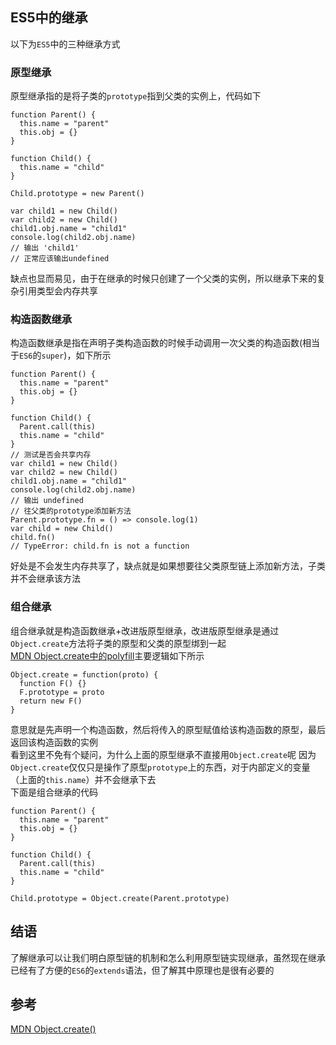 ## ES5中的继承
以下为`ES5`中的三种继承方式
### 原型继承
原型继承指的是将子类的`prototype`指到父类的实例上，代码如下
```
function Parent() {
  this.name = "parent"
  this.obj = {}
}

function Child() {
  this.name = "child"
}

Child.prototype = new Parent()

var child1 = new Child()
var child2 = new Child()
child1.obj.name = "child1"
console.log(child2.obj.name)
// 输出 'child1'
// 正常应该输出undefined
```
缺点也显而易见，由于在继承的时候只创建了一个父类的实例，所以继承下来的复杂引用类型会内存共享
### 构造函数继承
构造函数继承是指在声明子类构造函数的时候手动调用一次父类的构造函数(相当于`ES6`的`super`)，如下所示
```
function Parent() {
  this.name = "parent"
  this.obj = {}
}

function Child() {
  Parent.call(this)
  this.name = "child"
}
// 测试是否会共享内存
var child1 = new Child()
var child2 = new Child()
child1.obj.name = "child1"
console.log(child2.obj.name)
// 输出 undefined
// 往父类的prototype添加新方法
Parent.prototype.fn = () => console.log(1)
var child = new Child()
child.fn()
// TypeError: child.fn is not a function
```
好处是不会发生内存共享了，缺点就是如果想要往父类原型链上添加新方法，子类并不会继承该方法
### 组合继承
组合继承就是构造函数继承+改进版原型继承，改进版原型继承是通过`Object.create`方法将子类的原型和父类的原型绑到一起  
[MDN Object.create中的polyfill](https://developer.mozilla.org/zh-CN/docs/Web/JavaScript/Reference/Global_Objects/Object/create)主要逻辑如下所示
```
Object.create = function(proto) {
  function F() {}
  F.prototype = proto
  return new F()
}
```
意思就是先声明一个构造函数，然后将传入的原型赋值给该构造函数的原型，最后返回该构造函数的实例  
看到这里不免有个疑问，为什么上面的原型继承不直接用`Object.create`呢 
因为`Object.create`仅仅只是操作了原型`prototype`上的东西，对于内部定义的变量（上面的`this.name`）并不会继承下去   
下面是组合继承的代码 
```
function Parent() {
  this.name = "parent"
  this.obj = {}
}

function Child() {
  Parent.call(this)
  this.name = "child"
}

Child.prototype = Object.create(Parent.prototype)
```
## 结语
了解继承可以让我们明白原型链的机制和怎么利用原型链实现继承，虽然现在继承已经有了方便的`ES6`的`extends`语法，但了解其中原理也是很有必要的
## 参考
[MDN Object.create()](https://developer.mozilla.org/zh-CN/docs/Web/JavaScript/Reference/Global_Objects/Object/create)

